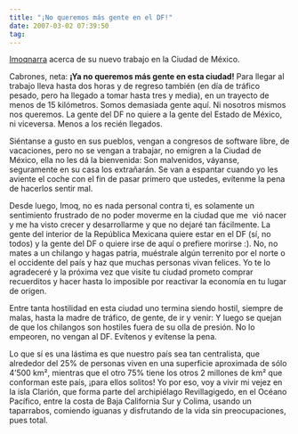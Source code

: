 ```yaml
---
title: "¡No queremos más gente en el DF!"
date: 2007-03-02 07:39:50
tag: 
---
```

<p><a href="http://www.imoqland.com" target="_blank">Imoq</a><a href="http://www.imoqland.com/Article734.phtml" target="_blank">narra</a> acerca de su nuevo trabajo en la Ciudad de México.</p>

<p>Cabrones, neta: <strong>¡Ya no queremos más gente en esta ciudad!</strong> Para llegar al trabajo lleva hasta dos horas y de regreso también (en día de tráfico pesado, pero ha llegado a tomar hasta tres y media), en un trayecto de menos de 15 kilómetros. Somos demasiada gente aquí. Ni nosotros mismos nos queremos. La gente del DF no quiere a la gente del Estado de México, ni viceversa. Menos a los recién llegados.</p>

<p>Siéntanse a gusto en sus pueblos, vengan a congresos de software libre, de vacaciones, pero no se vengan a trabajar, no emigren a la Ciudad de México, ella no les dá la bienvenida: Son malvenidos, váyanse, seguramente en su casa los extrañarán. Se van a espantar cuando yo les aviente el coche con el fin de pasar primero que ustedes, evítenme la pena de hacerlos sentir mal.</p>

<p>Desde luego, Imoq, no es nada personal contra ti, es solamente un sentimiento frustrado de no poder moverme en la ciudad que me  vió nacer y me ha visto crecer y desarrollarme y que no dejaré tan fácilmente. La gente del interior de la República Mexicana quiere estar en el DF (sí, no todos) y la gente del DF o quiere irse de aquí o prefiere morirse :). No, no mates a un chilango y hagas patria, muéstrale algún terrenito por el norte o el occidente del país y haz que muchas personas vivan felices. Yo te lo agradeceré y la próxima vez que visite tu ciudad prometo comprar recuerditos y hacer hasta lo imposible por reactivar la economía en tu lugar de origen.</p>

<p>Entre tanta hostilidad en esta ciudad uno termina siendo hostil, siempre de malas, hasta la madre de tráfico, de gente, de ir y venir: Y luego se quejan de que los chilangos son hostiles fuera de su olla de presión. No lo empeoren, no vengan al DF. Evítenos y evítense la pena.</p>

<p>Lo que sí es una lástima es que nuestro país sea tan centralista, que alrededor del 25% de personas viven en una superficie aproximada de sólo 4&#8217;500&#160;km², mientras que el otro 75% tiene los otros 2 millones de km² que conforman este país, ¡para ellos solitos! Yo por eso, voy a vivir mi vejez en la isla Clarión, que forma parte del archipiélago Revillagigedo, en el Océano Pacífico, entre la costa de Baja California Sur y Colima, usando un taparrabos, comiendo iguanas y disfrutando de la vida sin preocupaciones, pues total.</p>
